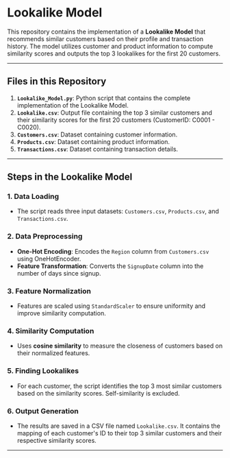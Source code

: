 # Lookalike Model

This repository contains the implementation of a **Lookalike Model** that recommends similar customers based on their profile and transaction history. The model utilizes customer and product information to compute similarity scores and outputs the top 3 lookalikes for the first 20 customers.

---

## Files in this Repository

1. **`Lookalike_Model.py`**: Python script that contains the complete implementation of the Lookalike Model.
2. **`Lookalike.csv`**: Output file containing the top 3 similar customers and their similarity scores for the first 20 customers (CustomerID: C0001 - C0020).
3. **`Customers.csv`**: Dataset containing customer information.
4. **`Products.csv`**: Dataset containing product information.
5. **`Transactions.csv`**: Dataset containing transaction details.

---

## Steps in the Lookalike Model

### 1. **Data Loading**
   - The script reads three input datasets: `Customers.csv`, `Products.csv`, and `Transactions.csv`.

### 2. **Data Preprocessing**
   - **One-Hot Encoding**: Encodes the `Region` column from `Customers.csv` using OneHotEncoder.
   - **Feature Transformation**: Converts the `SignupDate` column into the number of days since signup.

### 3. **Feature Normalization**
   - Features are scaled using `StandardScaler` to ensure uniformity and improve similarity computation.

### 4. **Similarity Computation**
   - Uses **cosine similarity** to measure the closeness of customers based on their normalized features.

### 5. **Finding Lookalikes**
   - For each customer, the script identifies the top 3 most similar customers based on the similarity scores. Self-similarity is excluded.

### 6. **Output Generation**
   - The results are saved in a CSV file named `Lookalike.csv`. It contains the mapping of each customer's ID to their top 3 similar customers and their respective similarity scores.

---

